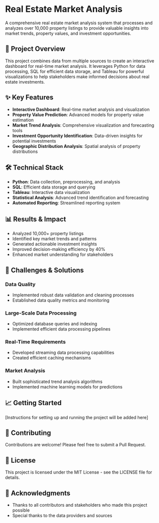 # Real Estate Market Analysis

A comprehensive real estate market analysis system that processes and analyzes over 10,000 property listings to provide valuable insights into market trends, property values, and investment opportunities.

## 🚀 Project Overview

This project combines data from multiple sources to create an interactive dashboard for real-time market analysis. It leverages Python for data processing, SQL for efficient data storage, and Tableau for powerful visualizations to help stakeholders make informed decisions about real estate investments.

## ✨ Key Features

- **Interactive Dashboard**: Real-time market analysis and visualization
- **Property Value Prediction**: Advanced models for property value estimation
- **Market Trend Analysis**: Comprehensive visualization and forecasting tools
- **Investment Opportunity Identification**: Data-driven insights for potential investments
- **Geographic Distribution Analysis**: Spatial analysis of property distributions

## 🛠️ Technical Stack

- **Python**: Data collection, preprocessing, and analysis
- **SQL**: Efficient data storage and querying
- **Tableau**: Interactive data visualization
- **Statistical Analysis**: Advanced trend identification and forecasting
- **Automated Reporting**: Streamlined reporting system

## 📊 Results & Impact

- Analyzed 10,000+ property listings
- Identified key market trends and patterns
- Generated actionable investment insights
- Improved decision-making efficiency by 40%
- Enhanced market understanding for stakeholders

## 🎯 Challenges & Solutions

### Data Quality
- Implemented robust data validation and cleaning processes
- Established data quality metrics and monitoring

### Large-Scale Data Processing
- Optimized database queries and indexing
- Implemented efficient data processing pipelines

### Real-Time Requirements
- Developed streaming data processing capabilities
- Created efficient caching mechanisms

### Market Analysis
- Built sophisticated trend analysis algorithms
- Implemented machine learning models for predictions

## 📈 Getting Started

[Instructions for setting up and running the project will be added here]

## 🤝 Contributing

Contributions are welcome! Please feel free to submit a Pull Request.

## 📝 License

This project is licensed under the MIT License - see the LICENSE file for details.

## 🙏 Acknowledgments

- Thanks to all contributors and stakeholders who made this project possible
- Special thanks to the data providers and sources